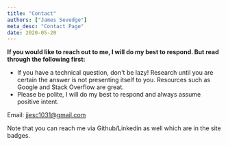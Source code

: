 ```yaml
---
title: "Contact"
authors: ["James Sevedge"]
meta_desc: "Contact Page"
date: 2020-05-20
---
```


**If you would like to reach out to me, I will do my best to respond.  But read through the following first:**

- If you have a technical question, don't be lazy!  Research until you are certain the answer is not presenting itself to you.  Resources such as Google and Stack Overflow are great.
- Please be polite, I will do my best to respond and always assume positive intent.

Email: jjesc1031@gmail.com

Note that you can reach me via Github/Linkedin as well which are in the site badges.